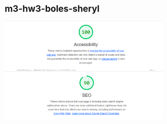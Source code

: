 # m3-hw3-boles-sheryl

![accessibility lighthouse report](image.png)
![SEO lighthouse report](image-1.png)